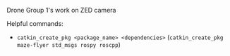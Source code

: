 Drone Group 1's work on ZED camera

Helpful commands:
 * `catkin_create_pkg <package_name> <dependencies>` (`catkin_create_pkg maze-flyer std_msgs rospy roscpp`)